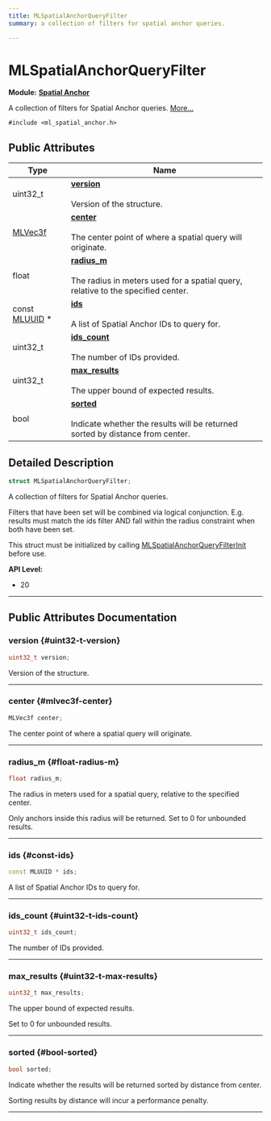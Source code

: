 ```yaml
---
title: MLSpatialAnchorQueryFilter
summary: a collection of filters for spatial anchor queries. 

---
```


# MLSpatialAnchorQueryFilter

**Module:** **[Spatial Anchor](/versioned_docs/version-22-Feb-2023/api-ref/api/Modules/group___spatial_anchor/group___spatial_anchor.md)**



A collection of filters for Spatial Anchor queries.  [More...](#detailed-description)


`#include <ml_spatial_anchor.h>`

## Public Attributes

| Type           | Name           |
| -------------- | -------------- |
| uint32_t | **[version](/versioned_docs/version-22-Feb-2023/api-ref/api/Modules/group___spatial_anchor/struct_m_l_spatial_anchor_query_filter.md#uint32-t-version)** <br></br>Version of the structure.  |
| [MLVec3f](/versioned_docs/version-22-Feb-2023/api-ref/api/Modules/group___common/struct_m_l_vec3f.md) | **[center](/versioned_docs/version-22-Feb-2023/api-ref/api/Modules/group___spatial_anchor/struct_m_l_spatial_anchor_query_filter.md#mlvec3f-center)** <br></br>The center point of where a spatial query will originate.  |
| float | **[radius_m](/versioned_docs/version-22-Feb-2023/api-ref/api/Modules/group___spatial_anchor/struct_m_l_spatial_anchor_query_filter.md#float-radius-m)** <br></br>The radius in meters used for a spatial query, relative to the specified center.  |
| const [MLUUID](/versioned_docs/version-22-Feb-2023/api-ref/api/Modules/group___common/struct_m_l_u_u_i_d.md) * | **[ids](/versioned_docs/version-22-Feb-2023/api-ref/api/Modules/group___spatial_anchor/struct_m_l_spatial_anchor_query_filter.md#const-ids)** <br></br>A list of Spatial Anchor IDs to query for.  |
| uint32_t | **[ids_count](/versioned_docs/version-22-Feb-2023/api-ref/api/Modules/group___spatial_anchor/struct_m_l_spatial_anchor_query_filter.md#uint32-t-ids-count)** <br></br>The number of IDs provided.  |
| uint32_t | **[max_results](/versioned_docs/version-22-Feb-2023/api-ref/api/Modules/group___spatial_anchor/struct_m_l_spatial_anchor_query_filter.md#uint32-t-max-results)** <br></br>The upper bound of expected results.  |
| bool | **[sorted](/versioned_docs/version-22-Feb-2023/api-ref/api/Modules/group___spatial_anchor/struct_m_l_spatial_anchor_query_filter.md#bool-sorted)** <br></br>Indicate whether the results will be returned sorted by distance from center.  |

## Detailed Description

```cpp
struct MLSpatialAnchorQueryFilter;
```

A collection of filters for Spatial Anchor queries. 

Filters that have been set will be combined via logical conjunction. E.g. results must match the ids filter AND fall within the radius constraint when both have been set.

This struct must be initialized by calling [MLSpatialAnchorQueryFilterInit](/versioned_docs/version-22-Feb-2023/api-ref/api/Modules/group___spatial_anchor/group___spatial_anchor.md#void-mlspatialanchorqueryfilterinit) before use.




**API Level:**
  * 20 




-----------
## Public Attributes Documentation

### version {#uint32-t-version}

```cpp
uint32_t version;
```

Version of the structure. 





-----------

### center {#mlvec3f-center}

```cpp
MLVec3f center;
```

The center point of where a spatial query will originate. 





-----------

### radius_m {#float-radius-m}

```cpp
float radius_m;
```

The radius in meters used for a spatial query, relative to the specified center. 

Only anchors inside this radius will be returned. Set to 0 for unbounded results. 





-----------

### ids {#const-ids}

```cpp
const MLUUID * ids;
```

A list of Spatial Anchor IDs to query for. 





-----------

### ids_count {#uint32-t-ids-count}

```cpp
uint32_t ids_count;
```

The number of IDs provided. 





-----------

### max_results {#uint32-t-max-results}

```cpp
uint32_t max_results;
```

The upper bound of expected results. 

Set to 0 for unbounded results. 





-----------

### sorted {#bool-sorted}

```cpp
bool sorted;
```

Indicate whether the results will be returned sorted by distance from center. 

Sorting results by distance will incur a performance penalty. 





-----------


